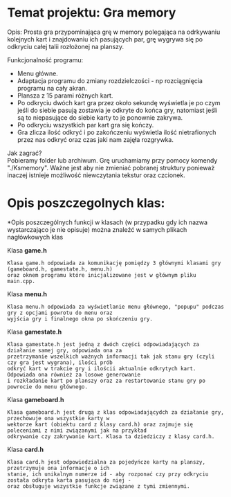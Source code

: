 # Temat projektu: Gra memory

Opis:
Prosta gra przypominająca grę w memory polegająca na odrkywaniu kolejnych kart i znajdowaniu ich pasujących par, grę wygrywa się po odkryciu całej talii rozłożonej na planszy.

Funkcjonalność programu:
- Menu główne.
- Adaptacja programu do zmiany rozdzielczości - np rozciągnięcia programu na cały akran.
- Plansza z 15 parami różnych kart.
- Po odkryciu dwóch kart gra przez około sekundę wyświetla je po czym jeśli do siebie pasują zostawia je odkryte 
do końca gry, natomiast jeśli są to niepasujące do siebie karty to je ponownie zakrywa.
- Po odkryciu wszystkich par kart gra się kończy.  
- Gra zlicza ilość odkryć i po zakończeniu wyświetla ilość nietrafionych przez nas odkryć oraz czas jaki nam zajęła rozgrywka.

Jak zagrać?  
Pobieramy folder lub archiwum. Grę uruchamiamy przy pomocy komendy "./Ksmemory". Ważne jest aby nie zmieniać pobranej struktury ponieważ inaczej istnieje możliwość niewczytania tekstur oraz czcionek.

# Opis poszczegolnych klas:
*Opis poszczególnych funkcji w klasach (w przypadku gdy ich nazwa wystarczająco je nie opisuje) można znaleźć w samych plikach nagłówkowych klas

Klasa **game.h**
```
Klasa game.h odpowiada za komunikację pomiędzy 3 głównymi klasami gry (gameboard.h, gamestate.h, menu.h)  
oraz oknem programu które inicjalizowane jest w głównym pliku main.cpp.
```

Klasa **menu.h**
```
Klasa menu.h odpowiada za wyświetlanie menu głównego, "popupu" podczas gry z opcjami powrotu do menu oraz  
wyjścia gry i finalnego okna po skończeniu gry.
```

Klasa **gamestate.h**
```
Klasa gamestate.h jest jedną z dwóch części odpowiadających za działanie samej gry, odpowiada ona za  
przetrzymanie wszelkich ważnych informacji tak jak stanu gry (czyli czy gra jest wygrana), ilości prób  
odkryć kart w trakcie gry i ilościi aktualnie odkrytych kart. Odpowiada ona również za losowe generowanie  
i rozkładanie kart po planszy oraz za restartowanie stanu gry po powrocie do menu głównego.
```

Klasa **gameboard.h**
```
Klasa gameboard.h jest drugą z klas odpowiadającydch za działanie gry, przechowuje ona wszystkie karty w  
wektorze kart (obiektu card z klasy card.h) oraz zajmuje się poleceniami z nimi związanymi jak na przykład  
odkrywanie czy zakrywanie kart. Klasa ta dziedziczy z klasy card.h.
```

Klasa **card.h**
```
Klasa card.h jest odpowiedzialna za pojedyńcze karty na planszy, przetrzymuje ona informacje o ich  
stanie, ich unikalnym numerze id - aby rozponać czy przy odkryciu została odkryta karta pasująca do niej -  
oraz obsługuje wszystkie funkcje związane z tymi zmiennymi.
```
